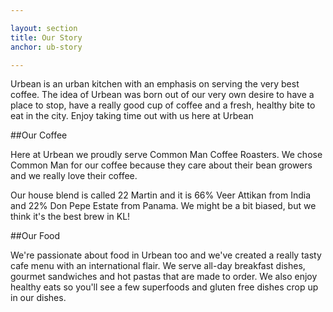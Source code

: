 ```yaml
---

layout: section
title: Our Story
anchor: ub-story

---
```


Urbean is an urban kitchen with an emphasis on serving the very best coffee.  The idea of Urbean was born out of our very own desire to have a place to stop, have a really good cup of coffee and a fresh, healthy bite to eat in the city. Enjoy taking time out with us here at Urbean 

##Our Coffee 

Here at Urbean we proudly serve Common Man Coffee Roasters.
We chose Common Man for our coffee because they care about their bean growers and we really love their coffee. 
 
Our house blend is called 22 Martin and it is 66% Veer Attikan from India and 22% Don Pepe Estate from Panama.  We might be a bit biased, but we think it's the best brew in KL! 

##Our Food

We're passionate about food in Urbean too and we've created a really tasty cafe menu with an international flair. We serve all-day breakfast dishes, gourmet sandwiches and hot pastas that are made to order. We also enjoy healthy eats so you'll see a few superfoods and gluten free dishes crop up in our dishes.